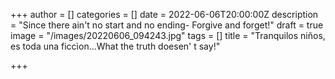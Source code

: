 +++
author = []
categories = []
date = 2022-06-06T20:00:00Z
description = "Since there ain't no start and no ending- Forgive and forget!"
draft = true
image = "/images/20220606_094243.jpg"
tags = []
title = "Tranquilos niños, es toda una ficcìon...What the truth doesen' t say!"

+++
